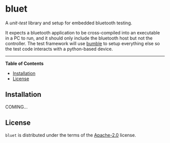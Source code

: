 # bluet

A *unit-test* library and setup for embedded bluetooth testing.

It expects a bluetooth application to be cross-compiled into an executable in a PC to run, and it should only include the bluetooth host but not the controller.
The test framework will use [bumble](https://github.com/google/bumble) to setup everything else so the test code interacts with a python-based device.

<!-- [![PyPI - Version](https://img.shields.io/pypi/v/bluet.svg)](https://pypi.org/project/bluet) -->
<!-- [![PyPI - Python Version](https://img.shields.io/pypi/pyversions/bluet.svg)](https://pypi.org/project/bluet) -->

-----

**Table of Contents**

- [Installation](#installation)
- [License](#license)

## Installation

COMING...

## License

`bluet` is distributed under the terms of the [Apache-2.0](https://github.com/jeru/bluet/blob/main/LICENSE) license.

